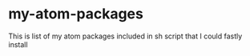 # my-atom-packages
This is list of my atom packages included in sh script that I could fastly install 
